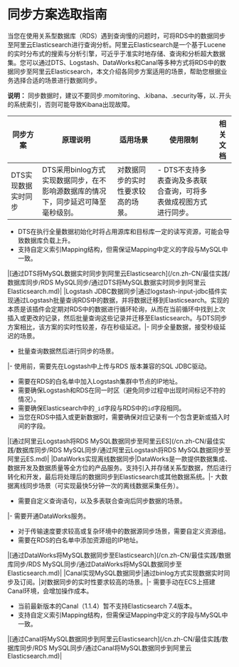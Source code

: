 # 同步方案选取指南

当您在使用关系型数据库（RDS）遇到查询慢的问题时，可将RDS中的数据同步至阿里云Elasticsearch进行查询分析。阿里云Elasticsearch是一个基于Lucene的实时分布式的搜索与分析引擎，可近乎于准实时地存储、查询和分析超大数据集。您可以通过DTS、Logstash、DataWorks和Canal等多种方式将RDS中的数据同步至阿里云Elasticsearch，本文介绍各同步方案适用的场景，帮助您根据业务选择合适的场景进行数据同步。

**说明：** 同步数据时，建议不要同步.momitoring、.kibana、.security等，以`.`开头的系统索引，否则可能导致Kibana出现故障。

|同步方案|原理说明|适用场景|使用限制|相关文档|
|----|----|----|----|----|
|DTS实现数据实时同步|DTS采用binlog方式实现数据同步，在不影响源数据库的情况下，同步延迟可降至毫秒级别。|对数据同步的实时性要求较高的场景。|-   DTS不支持多表查询及多表联合查询，可将多表做成视图方式进行同步。
-   DTS在执行全量数据初始化时将占用源库和目标库一定的读写资源，可能会导致数据库负载上升。
-   支持自定义索引Mapping结构，但需保证Mapping中定义的字段与MySQL中一致。

|[通过DTS将MySQL数据实时同步到阿里云Elasticsearch](/cn.zh-CN/最佳实践/数据库同步/RDS MySQL同步/通过DTS将MySQL数据实时同步到阿里云Elasticsearch.md)|
|Logstash JDBC数据同步|通过logstash-input-jdbc插件实现通过Logstash批量查询RDS中的数据，并将数据迁移到Elasticsearch。实现的本质是该插件会定期对RDS中的数据进行循环轮询，从而在当前循环中找到上次插入或更改的记录，然后批量查询这些记录并迁移至Elasticsearch。与DTS同步方案相比，该方案的实时性较差，存在秒级延迟。|-   同步全量数据，接受秒级延迟的场景。
-   批量查询数据然后进行同步的场景。

|-   使用前，需要先在Logstash中上传与RDS 版本兼容的SQL JDBC驱动。
-   需要在RDS的白名单中加入Logstash集群中节点的IP地址。
-   需要确保Logstash和RDS在同一时区（避免同步过程中出现时间标记不符的情况）。
-   需要确保Elasticsearch中的`_id`字段与RDS中的`id`字段相同。
-   当您在RDS中插入或更新数据时，需要确保对应记录有一个包含更新或插入时间的字段。

|[通过阿里云Logstash将RDS MySQL数据同步至阿里云ES](/cn.zh-CN/最佳实践/数据库同步/RDS MySQL同步/通过阿里云Logstash将RDS MySQL数据同步至阿里云ES.md)|
|DataWorks实现离线数据同步|DataWorks是一款提供数据集成、数据开发及数据质量等全方位的产品服务。支持引入并存储关系型数据，然后进行转化和开发，最后将处理后的数据同步到Elasticsearch或其他数据系统。|-   大数据离线同步场景（可实现最快5分钟一次的离线数据采集任务）。
-   需要自定义查询语句，以及多表联合查询后同步数据的场景。

|-   需要开通DataWorks服务。
-   对于传输速度要求较高或复杂环境中的数据源同步场景，需要自定义资源组。
-   需要在RDS的白名单中添加资源组的IP地址。

|[通过DataWorks将MySQL数据同步至Elasticsearch](/cn.zh-CN/最佳实践/数据库同步/RDS MySQL同步/通过DataWorks将MySQL数据同步至Elasticsearch.md)|
|Canal实现MySQL数据同步|通过binlog方式实现数据实时同步及订阅。|对数据同步的实时性要求较高的场景。|-   需要手动在ECS上搭建Canal环境，会增加操作成本。
-   当前最新版本的Canal（1.1.4）暂不支持Elasticsearch 7.4版本。
-   支持自定义索引Mapping结构，但需保证Mapping中定义的字段与MySQL中一致。

|[通过Canal将MySQL数据同步到阿里云Elasticsearch](/cn.zh-CN/最佳实践/数据库同步/RDS MySQL同步/通过Canal将MySQL数据同步到阿里云Elasticsearch.md)|


